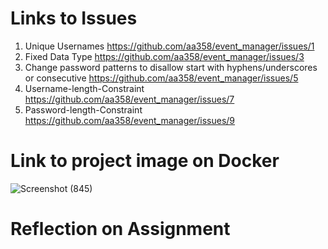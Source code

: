 # Links to Issues

1. Unique Usernames https://github.com/aa358/event_manager/issues/1
2. Fixed Data Type https://github.com/aa358/event_manager/issues/3
3. Change password patterns to disallow start with hyphens/underscores or consecutive https://github.com/aa358/event_manager/issues/5
4. Username-length-Constraint https://github.com/aa358/event_manager/issues/7
5. Password-length-Constraint https://github.com/aa358/event_manager/issues/9
   
# Link to project image on Docker
![Screenshot (845)](https://github.com/aa358/event_manager/assets/66543971/3e1e1c3c-a5ac-414f-865e-9fdcd7fd96ee) 


# Reflection on Assignment
